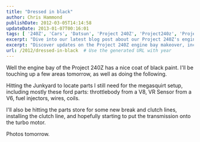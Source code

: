 ```yaml
---
title: "Dressed in black"
author: Chris Hammond
publishDate: 2012-03-05T14:14:58
updateDate: 2013-01-07T00:16:01
tags: [ '240Z', 'Cars', 'Datsun', 'Project 240Z', 'Project240z', 'Project240Zcom' ]
excerpt: "Dive into our latest blog post about our Project 240Z's engine bay revival. Learn about our process, from sourcing the necessary parts to completing the installation."
excerpt: "Discover updates on the Project 240Z engine bay makeover, including a new black paint coat and scavenging Ford parts for the megasquirt setup."
url: /2012/dressed-in-black  # Use the generated URL with year
---
```

<P>Well the engine bay of the Project 240Z has a nice coat of black paint. I'll be touching up a few areas tomorrow, as well as doing the following.</P> <P>Hitting the Junkyard to locate parts I still need for the megasquirt setup, including mostly these ford parts: throttlebody from a V8, VR Sensor from a V6, fuel injectors, wires, coils. </P> <P>I'll also be hitting the parts store for some new break and clutch lines, installing the clutch line, and hopefully starting to put the transmission&nbsp;onto the turbo motor.</P> <P>Photos tomorrow.</P>


